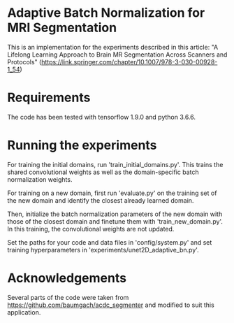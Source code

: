 # Adaptive Batch Normalization for MRI Segmentation

This is an implementation for the experiments described in this article: "A Lifelong Learning Approach to Brain MR Segmentation Across Scanners and Protocols" 
(https://link.springer.com/chapter/10.1007/978-3-030-00928-1_54)

# Requirements

The code has been tested with tensorflow 1.9.0 and python 3.6.6.

# Running the experiments
For training the initial domains, run 'train_initial_domains.py'. This trains the shared convolutional weights as well as the domain-specific batch normalization weights.

For training on a new domain, first run 'evaluate.py' on the training set of the new domain and identify the closest already learned domain.

Then, initialize the batch normalization parameters of the new domain with those of the closest domain and finetune them with 'train_new_domain.py'. In this training, the convolutional weights are not updated.

Set the paths for your code and data files in 'config/system.py' and set training hyperparameters in 'experiments/unet2D_adaptive_bn.py'.

# Acknowledgements
Several parts of the code were taken from https://github.com/baumgach/acdc_segmenter and modified to suit this application.

